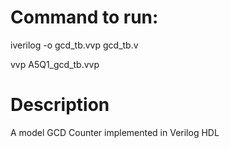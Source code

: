 # Command to run:

iverilog -o gcd_tb.vvp gcd_tb.v

vvp A5Q1_gcd_tb.vvp

# Description
A model GCD Counter implemented in Verilog HDL
